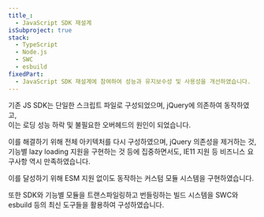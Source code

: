 ```yaml
---
title_:
  - JavaScript SDK 재설계
isSubproject: true
stack:
  - TypeScript
  - Node.js
  - SWC
  - esbuild
fixedPart:
  - JavaScript SDK 재설계에 참여하여 성능과 유지보수성 및 사용성을 개선하였습니다.
---
```


기존 JS SDK는 단일한 스크립트 파일로 구성되었으며, jQuery에 의존하여 동작하였고,<br>
이는 로딩 성능 하락 및 불필요한 오버헤드의 원인이 되었습니다.

이를 해결하기 위해 전체 아키텍처를 다시 구성하였으며, jQuery 의존성을 제거하는 것,<br>
기능별 lazy loading 지원을 구현하는 것 등에 집중하면서도, IE11 지원 등 비즈니스 요구사항 역시 만족하였습니다.

이를 달성하기 위해 ESM 지원 없이도 동작하는 커스텀 모듈 시스템을 구현하였습니다.

또한 SDK와 기능별 모듈을 트랜스파일링하고 번들링하는 빌드 시스템을 SWC와 esbuild 등의 최신 도구들을 활용하여 구성하였습니다.

